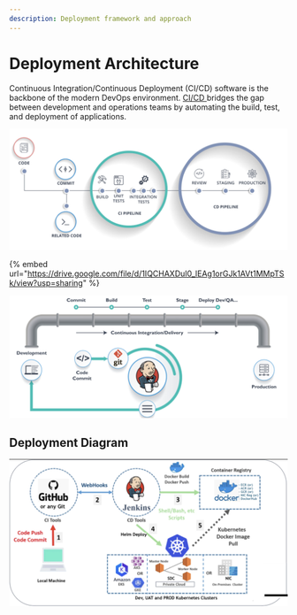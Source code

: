 ```yaml
---
description: Deployment framework and approach
---
```


# Deployment Architecture

Continuous Integration/Continuous Deployment (CI/CD) software is the backbone of the modern DevOps environment. [CI/CD ](../../../guides/installation-guide/setup-guide/ci-cd-set-up/)bridges the gap between development and operations teams by automating the build, test, and deployment of applications.&#x20;



![](<../../../.gitbook/assets/image (267).png>)

{% embed url="https://drive.google.com/file/d/1IQCHAXDuI0_lEAg1orGJk1AVt1MMpTSk/view?usp=sharing" %}

![](<../../../.gitbook/assets/image (94).png>)

## Deployment Diagram

![](<../../../.gitbook/assets/image (62).png>)


